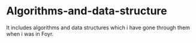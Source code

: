 # Algorithms-and-data-structure
It includes algorithms and data structures which i have gone through them when i was in Foyr.
